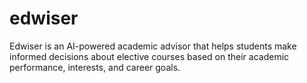 # edwiser
Edwiser is an AI-powered academic advisor that helps students make informed decisions about elective courses based on their academic performance, interests, and career goals.
